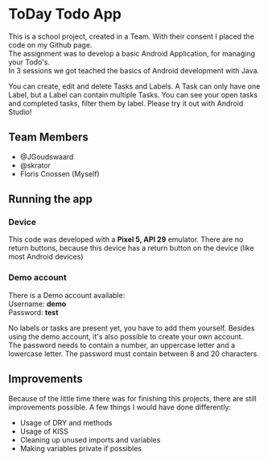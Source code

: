 # ToDay Todo App

This is a school project, created in a Team. With their consent I placed the code on my Github page.   
The assignment was to develop a basic Android Application, for managing your Todo's.  
In 3 sessions we got teached the basics of Android development with Java. 

You can create, edit and delete Tasks and Labels. A Task can only have one Label, but a Label can contain multiple Tasks. You can see your open tasks and completed tasks, filter them by label. Please try it out with Android Studio!

## Team Members
* @JGoudswaard
* @skrator
* Floris Cnossen (Myself)

## Running the app
### Device
This code was developed with a **Pixel 5, API 29** emulator. There are no return buttons, because this device has a return button on the device (like most Android devices)

### Demo account
There is a Demo account available:  
Username: **demo**  
Password: **test**  

No labels or tasks are present yet, you have to add them yourself. Besides using the demo account, it's also possible to create your own account.  
The password needs to contain a number, an uppercase letter and a lowercase letter. The password must contain between 8 and 20 characters.

## Improvements
Because of the little time there was for finishing this projects, there are still improvements possible. A few things I would have done differently:
* Usage of DRY and methods
* Usage of KISS
* Cleaning up unused imports and variables
* Making variables private if possibles